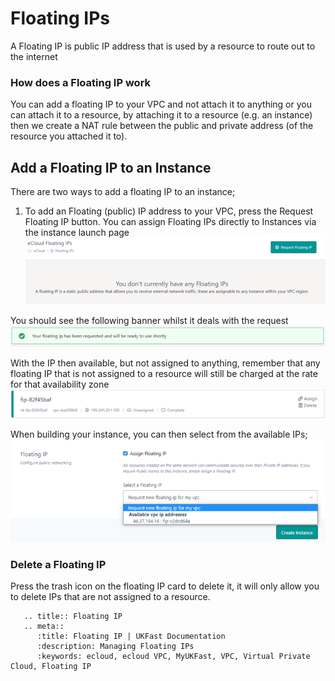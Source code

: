 # Floating IPs
A Floating IP is public IP address that is used by a resource to route out to the internet

### How does a Floating IP work
You can add a floating IP to your VPC and not attach it to anything or you can attach it to a resource, by attaching it to a resource (e.g. an instance) then we create a NAT rule between the public and private address (of the resource you attached it to).


##  Add a Floating IP to an Instance

There are two ways to add a floating IP to an instance;

1)	To add an Floating (public) IP address to your VPC, press the Request Floating IP button. You can assign Floating IPs directly to Instances via the instance launch page
![Floating IP](files/floating-ip-empty.PNG)

You should see the following banner whilst it deals with the request 
![Floating IP](files/floating-ip-requested-banner.PNG)

With the IP then available, but not assigned to anything, remember that any floating IP that is not assigned to a resource will still be charged at the rate for that availability zone 
![Floating IP](files/floating-ip-launched.PNG)

When building your instance, you can then select from the available IPs; 
![Floating IP](files/floating-ip-assign-instance.PNG)

### Delete a Floating IP
Press the trash icon on the floating IP card to delete it, it will only allow you to delete IPs that are not assigned to a resource.




```eval_rst
   .. title:: Floating IP
   .. meta::
      :title: Floating IP | UKFast Documentation
      :description: Managing Floating IPs
      :keywords: ecloud, ecloud VPC, MyUKFast, VPC, Virtual Private Cloud, Floating IP
```